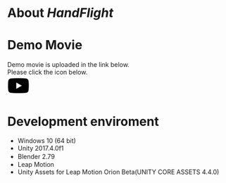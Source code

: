 ﻿# About *HandFlight*

# Demo Movie

Demo movie is uploaded in the link below.  
Please click the icon below.  
<a href="https://www.youtube.com/watch?v=pXYbGP8qJtY" ><img src="https://raw.githubusercontent.com/kagechan5/yubisuma/master/youtube.svg?sanitize=true" width="50" ></a>  



# Development enviroment
- Windows 10 (64 bit)
- Unity 2017.4.0f1
- Blender 2.79　
- Leap Motion  
- Unity Assets for Leap Motion Orion Beta(UNITY CORE ASSETS 4.4.0)